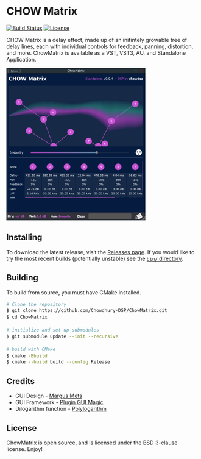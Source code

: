 # CHOW Matrix

[![Build Status](https://travis-ci.com/Chowdhury-DSP/ChowMatrix.svg?token=Ub9niJrqG1Br1qaaxp7E&branch=main)](https://travis-ci.com/Chowdhury-DSP/ChowMatrix)
[![License](https://img.shields.io/badge/License-BSD-blue.svg)](https://opensource.org/licenses/BSD-3-Clause)

CHOW Matrix is a delay effect, made up of an inifintely growable
tree of delay lines, each with individual controls for feedback,
panning, distortion, and more. ChowMatrix is available as a VST,
VST3, AU, and Standalone Application.

<img src="./res/Screenshot.png" alt="Pic" height="400">


## Installing

To download the latest release, visit the
[Releases page](https://github.com/Chowdhury-DSP/ChowMatrix/releases/latest).
If you would like to try the most recent builds (potentially
unstable) see the [`bin/` directory](https://github.com/Chowdhury-DSP/ChowMatrix/tree/main/bin).


## Building

To build from source, you must have CMake installed.

```bash
# Clone the repository
$ git clone https://github.com/Chowdhury-DSP/ChowMatrix.git
$ cd ChowMatrix

# initialize and set up submodules
$ git submodule update --init --recursive

# build with CMake
$ cmake -Bbuild
$ cmake --build build --config Release
```


## Credits

- GUI Design - [Margus Mets](mailto:hello@mmcreative.eu)
- GUI Framework - [Plugin GUI Magic](https://github.com/ffAudio/PluginGUIMagic)
- Dilogarithm function - [Polylogarithm](https://github.com/Expander/polylogarithm)


## License

ChowMatrix is open source, and is licensed under the BSD 3-clause license.
Enjoy!
